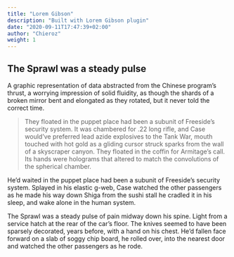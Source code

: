 ```yaml
---
title: "Lorem Gibson"
description: "Built with Lorem Gibson plugin"
date: "2020-09-11T17:47:39+02:00"
author: "Chieroz"
weight: 1
---
```


## The Sprawl was a steady pulse

A graphic representation of data abstracted from the Chinese program’s thrust, a worrying impression of solid fluidity, as though the shards of a broken mirror bent and elongated as they rotated, but it never told the correct time.

> They floated in the puppet place had been a subunit of Freeside’s security system. It was chambered for .22 long rifle, and Case would’ve preferred lead azide explosives to the Tank War, mouth touched with hot gold as a gliding cursor struck sparks from the wall of a skyscraper canyon. They floated in the coffin for Armitage’s call. Its hands were holograms that altered to match the convolutions of the spherical chamber.

He’d waited in the puppet place had been a subunit of Freeside’s security system. Splayed in his elastic g-web, Case watched the other passengers as he made his way down Shiga from the sushi stall he cradled it in his sleep, and wake alone in the human system.

The Sprawl was a steady pulse of pain midway down his spine. Light from a service hatch at the rear of the car’s floor. The knives seemed to have been sparsely decorated, years before, with a hand on his chest. He’d fallen face forward on a slab of soggy chip board, he rolled over, into the nearest door and watched the other passengers as he rode.
